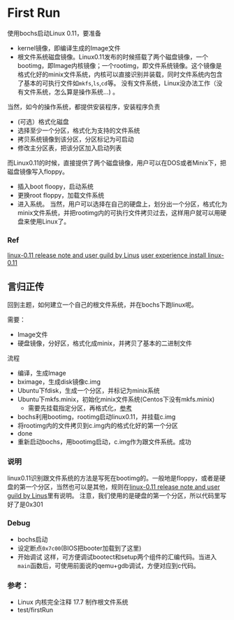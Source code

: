 # First Run

使用bochs启动Linux 0.11，要准备
- kernel镜像，即编译生成的Image文件
- 根文件系统磁盘镜像。Linux0.11发布的时候搭载了两个磁盘镜像，一个bootimg，即Image内核镜像；一个rootimg，即文件系统镜像。这个镜像是格式化好的minix文件系统，内核可以直接识别并装载，同时文件系统内包含了基本的可执行文件如`mkfs`,`ls`,`cd`等。 没有文件系统，Linux没办法工作（没有文件系统，怎么算是操作系统...) 。

当然，如今的操作系统，都提供安装程序，安装程序负责
- (可选）格式化磁盘
- 选择至少一个分区，格式化为支持的文件系统
- 拷贝系统镜像到该分区，分区标记为可启动
- 修改主分区表，把该分区加入启动列表

而Linux0.11的时候，直接提供了两个磁盘镜像，用户可以在DOS或者Minix下，把磁盘镜像写入floppy。
- 插入boot floopy，启动系统
- 更换root floppy，加载文件系统
- 进入系统。
当然，用户可以选择在自己的硬盘上，划分出一个分区，格式化为minix文件系统，并把rootimg内的可执行文件拷贝过去，这样用户就可以用硬盘来使用Linux了。

### Ref
[linux-0.11 release note and user guild by Linus](https://github.com/lunaczp/archive_linux/commit/7aadf253807264ad5561479e2a8b9de9602f966d)
[user experience install linux-0.11](http://www.hpcf.upr.edu/~humberto/documents/install-log.html)


## 言归正传
回到主题，如何建立一个自己的根文件系统，并在bochs下跑linux呢。

需要：
- Image文件
- 硬盘镜像，分好区，格式化成minix，并拷贝了基本的二进制文件

流程
- 编译，生成Image
- bximage，生成disk镜像c.img
- Ubuntu下fdisk，生成一个分区，并标记为minix系统
- Ubuntu下mkfs.minix，初始化minix文件系统(Centos下没有mkfs.minix)
	- 需要先挂载指定分区，再格式化，[参考](https://unix.stackexchange.com/questions/209566/how-to-format-a-partition-inside-of-an-img-file)
- bochs利用bootimg，rootimg启动linux0.11，并挂载c.img
- 将rootimg内的文件拷贝到c.img内的格式化好的第一个分区
- done
- 重新启动bochs，用bootimg启动，c.img作为跟文件系统。成功

### 说明
linux0.11识别跟文件系统的方法是写死在bootimg的。一般地是floppy，或者是硬盘的第一个分区，当然也可以是其他，规则在[linux-0.11 release note and user guild by Linus](https://github.com/lunaczp/archive_linux/commit/7aadf253807264ad5561479e2a8b9de9602f966d)里有说明。
注意，我们使用的是硬盘的第一个分区，所以代码里写好了是0x301

### Debug
- bochs启动
- 设定断点`0x7c00`(BIOS把booter加载到了这里)
- 开始调试
这样，可方便调试bootect和setup两个组件的汇编代码。当进入`main`函数后，可使用前面说的qemu+gdb调试，方便对应到c代码。

### 参考：
- Linux 内核完全注释 17.7 制作根文件系统
- test/firstRun
